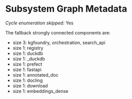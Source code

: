 # Subsystem Graph Metadata

*Cycle enumeration skipped:* Yes

The fallback strongly connected components are:
- size 3: kgfoundry, orchestration, search_api
- size 1: registry
- size 1: duckdb
- size 1: _duckdb
- size 1: prefect
- size 1: fastapi
- size 1: annotated_doc
- size 1: docling
- size 1: download
- size 1: embeddings_dense
